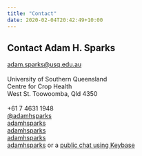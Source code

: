 ```yaml
---
title: "Contact"
date: 2020-02-04T20:42:49+10:00
---
```


## Contact Adam H. Sparks

<i class="fas fa-envelope" title = "E-mail"></i>  [adam.sparks@usq.edu.au](adam.sparks@usq.edu.au)  
<br />
University of Southern Queensland  
Centre for Crop Health  
West St. 
Toowoomba, Qld 4350  
<br />
<i class="fas fa-phone" title = "Office phone"></i> +61 7 4631 1948  
<i class="fab fa-twitter" title = "Twitter"></i> [@adamhsparks](https://www.twitter.com/adamhsparks)  
<i class="fab fa-github" title = "GitHub"></i> [adamhsparks](https://www.github.com/adamhsparks)  
<i class="fab fa-skype" title = "Skype"></i> [adamhsparks](skype:adamhsparks?call)  
<i class="fab fa-telegram" title = "Telegram"></i> [adamhsparks](https://telegram.me/adamhsparks/)  
<i class="fab fa-keybase" title = "Keybase"></i> [adamhsparks](https://keybase.io/adamhsparks) or a [public chat using Keybase](https://keybase.io/adamhsparks/chat)  

